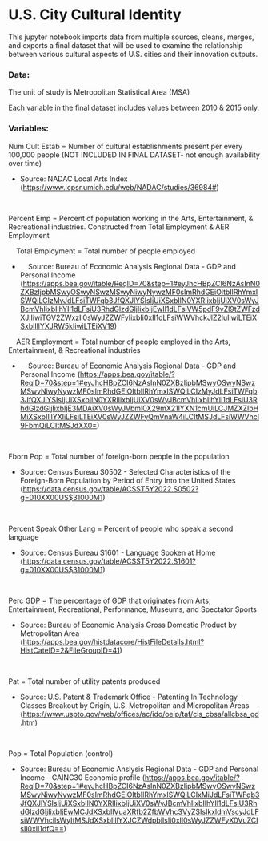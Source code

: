 # U.S. City Cultural Identity
This jupyter notebook imports data from multiple sources, cleans, merges, and exports a final dataset that will be used to examine the relationship between various cultural aspects of U.S. cities and their innovation outputs.



### Data:
The unit of study is Metropolitan Statistical Area (MSA)

Each variable in the final dataset includes values between 2010 & 2015 only.


### Variables:
Num Cult Estab = Number of cultural establishments present per every 100,000 people (NOT INCLUDED IN FINAL DATASET- not enough availability over time)

- Source: NADAC Local Arts Index (https://www.icpsr.umich.edu/web/NADAC/studies/36984#) 

<br/>

Percent Emp = Percent of population working in the Arts, Entertainment, & Recreational industries. Constructed from Total Employment & AER Employment

&nbsp;&nbsp;&nbsp;&nbsp;Total Employment = Total number of people employed

- &nbsp;&nbsp;&nbsp;&nbsp;Source: Bureau of Economic Analysis Regional Data - GDP and Personal Income (https://apps.bea.gov/itable/ReqID=70&step=1#eyJhcHBpZCI6NzAsInN0ZXBzIjpbMSwyOSwyNSwzMSwyNiwyNywzMF0sImRhdGEiOltbIlRhYmxlSWQiLCIzMyJdLFsiTWFqb3JfQXJlYSIsIjUiXSxbIlN0YXRIixbIjUiXV0sWyJBcmVhIixbIlhYIl1dLFsiU3RhdGlzdGljIixbIjEwIl1dLFsiVW5pdF9vZl9tZWFzdXJlIiwiTGV2ZWxzIl0sWyJZZWFyIixbIi0xIl1dLFsiWWVhckJlZ2luIiwiLTEiXSxbIlllYXJRW5kIiwiLTEiXV19)

&nbsp;&nbsp;&nbsp;&nbsp;AER Employment = Total number of people employed in the Arts, Entertainment, & Recreational industries

- &nbsp;&nbsp;&nbsp;&nbsp;Source: Bureau of Economic Analysis Regional Data - GDP and Personal Income (https://apps.bea.gov/itable/?ReqID=70&step=1#eyJhcHBpZCI6NzAsInN0ZXBzIjpbMSwyOSwyNSwzMSwyNiwyNywzMF0sImRhdGEiOltbIlRhYmxlSWQiLCIzMyJdLFsiTWFqb3JfQXJlYSIsIjUiXSxbIlN0YXRlIixbIjUiXV0sWyJBcmVhIixbIlhYIl1dLFsiU3RhdGlzdGljIixbIjE3MDAiXV0sWyJVbml0X29mX21lYXN1cmUiLCJMZXZlbHMiXSxbIlllYXIiLFsiLTEiXV0sWyJZZWFyQmVnaW4iLCItMSJdLFsiWWVhcl9FbmQiLCItMSJdXX0=)

<br/>

Fborn Pop = Total number of foreign-born people in the population

- Source: Census Bureau S0502 - Selected Characteristics of the Foreign-Born Population by Period of Entry Into the United States (https://data.census.gov/table/ACSST5Y2022.S0502?g=010XX00US$31000M1)

<br/>

Percent Speak Other Lang = Percent of people who speak a second language

- Source: Census Bureau S1601 - Language Spoken at Home (https://data.census.gov/table/ACSST5Y2022.S1601?g=010XX00US$31000M1)

<br/>
 
Perc GDP = The percentage of GDP that originates from Arts, Entertainment, Recreational, Performance, Museums, and Spectator Sports

- Source: Bureau of Economic Analysis Gross Domestic Product by Metropolitan Area (https://apps.bea.gov/histdatacore/HistFileDetails.html?HistCateID=2&FileGroupID=41)

<br/>

Pat = Total number of utility patents produced

- Source: U.S. Patent & Trademark Office - Patenting In Technology Classes Breakout by Origin, U.S. Metropolitan and Micropolitan Areas (https://www.uspto.gov/web/offices/ac/ido/oeip/taf/cls_cbsa/allcbsa_gd.htm)

<br/>

Pop = Total Population (control)

- Source: Bureau of Economic Anslysis Regional Data - GDP and Personal Income - CAINC30 Economic profile (https://apps.bea.gov/itable/?ReqID=70&step=1#eyJhcHBpZCI6NzAsInN0ZXBzIjpbMSwyOSwyNSwzMSwyNiwyNywzMF0sImRhdGEiOltbIlRhYmxlSWQiLCIxMiJdLFsiTWFqb3JfQXJlYSIsIjUiXSxbIlN0YXRlIixbIjUiXV0sWyJBcmVhIixbIlhYIl1dLFsiU3RhdGlzdGljIixbIjEwMCJdXSxbIlVuaXRfb2ZfbWVhc3VyZSIsIkxldmVscyJdLFsiWWVhciIsWyItMSJdXSxbIlllYXJCZWdpbiIsIi0xIl0sWyJZZWFyX0VuZCIsIi0xIl1dfQ==)
